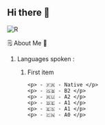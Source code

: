 ## Hi there 👋

![R](https://github.com/0x074b/0x074b/assets/83349783/fcb84070-4e1a-4897-8f6e-169b6b98febe)  

🗒️ About Me 💬
<ol>
  <li>Languages spoken :</li>
  <ol>
    <li>First item</li>
    
    <p> - 🇫🇷 - Native </p>  
    <p> - 🇬🇧 - B2 </p>
    <p> - 🇷🇺 - A2 </p>
    <p> - 🇩🇪 - A1 </p>
    <p> - 🇪🇸 - A1 </p>
    <p> - 🇨🇳 - A0 </p>
  </ol>
  
</ol>
<!--
- 🔭 I’m currently working on ...
- 🌱 I’m currently learning ...
- 👯 I’m looking to collaborate on ...
- 🤔 I’m looking for help with ...
- 💬 Ask me about ...
- 📫 How to reach me: ...
- 😄 Pronouns: ...
- ⚡ Fun fact: ...
-->
